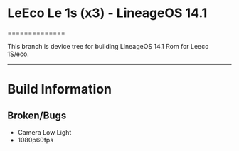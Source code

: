 # LeEco Le 1s (x3) - LineageOS 14.1
==============

This branch is device tree for building LineageOS 14.1 Rom for Leeco 1S/eco.

---

# Build Information

## Broken/Bugs
* Camera Low Light
* 1080p60fps

